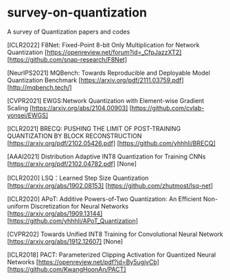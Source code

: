 # survey-on-quantization
A survey of Quantization papers and codes


[ICLR2022] F8Net: Fixed-Point 8-bit Only Multiplication for Network Quantization [https://openreview.net/forum?id=_CfpJazzXT2] [https://github.com/snap-research/F8Net]

[NeurIPS2021] MQBench: Towards Reproducible and Deployable Model Quantization Benchmark [https://arxiv.org/pdf/2111.03759.pdf] [http://mqbench.tech/]

[CVPR2021] EWGS:Network Quantization with Element-wise Gradient Scaling [https://arxiv.org/abs/2104.00903] [https://github.com/cvlab-yonsei/EWGS]

[ICLR2021] BRECQ: PUSHING THE LIMIT OF POST-TRAINING QUANTIZATION BY BLOCK RECONSTRUCTION [https://arxiv.org/pdf/2102.05426.pdf] [https://github.com/yhhhli/BRECQ]

[AAAI2021] Distribution Adaptive INT8 Quantization for Training CNNs [https://arxiv.org/pdf/2102.04782.pdf] [None]

[ICLR2020] LSQ：Learned Step Size Quantization [https://arxiv.org/abs/1902.08153] [https://github.com/zhutmost/lsq-net]

[ICLR2020] APoT: Additive Powers-of-Two Quantization: An Efficient Non-uniform Discretization for Neural Networks [https://arxiv.org/abs/1909.13144] [https://github.com/yhhhli/APoT_Quantization]

[CVPR202] Towards Unified INT8 Training for Convolutional Neural Network [https://arxiv.org/abs/1912.12607] [None]

[ICLR2018] PACT: Parameterized Clipping Activation for Quantized Neural Networks [https://openreview.net/pdf?id=By5ugjyCb] [https://github.com/KwangHoonAn/PACT]

